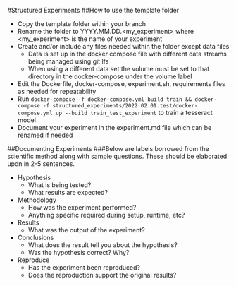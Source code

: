 #Structured Experiments
##How to use the template folder
- Copy the template folder within your branch
- Rename the folder to YYYY.MM.DD.<my_experiment> where <my_experiment> is the name of your experiment
- Create and/or include any files needed within the folder except data files
  - Data is set up in the docker compose file with different data streams being managed using git lfs
  - When using a different data set the volume must be set to that directory in the docker-compose under the volume label
- Edit the Dockerfile, docker-compose, experiment.sh, requirements files as needed for repeatability
- Run `docker-compose -f docker-compose.yml build train && docker-compose -f structured_experiments/2022.02.01.test/docker-compose.yml up --build train_test_experiment` to train a tesseract model
- Document your experiment in the experiment.md file which can be renamed if needed

##Documenting Experiments
###Below are labels borrowed from the scientific method along with sample questions. These should be elaborated upon in 2-5 sentences.
- Hypothesis
  - What is being tested?
  - What results are expected?
- Methodology
  - How was the experiment performed?
  - Anything specific required during setup, runtime, etc?
- Results
  - What was the output of the experiment?
- Conclusions
  - What does the result tell you about the hypothesis?
  - Was the hypothesis correct? Why?
- Reproduce
  - Has the experiment been reproduced?
  - Does the reproduction support the original results?

